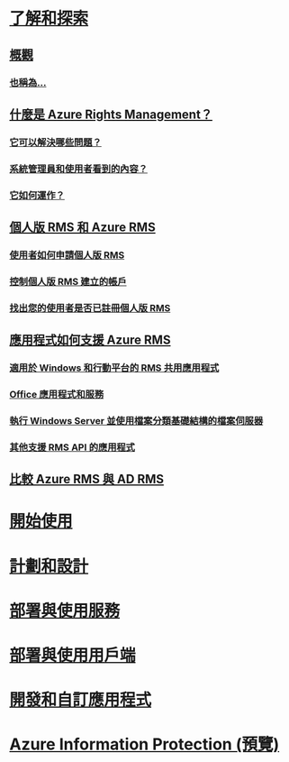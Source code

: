 # [了解和探索](azure-rights-management.md)
## [概觀](azure-rights-management.md)
### [也稱為...](azure-rms-aka.md)
## [什麼是 Azure Rights Management？](what-is-azure-rms.md)
### [它可以解決哪些問題？](azure-rms-problems-it-solves.md)
### [系統管理員和使用者看到的內容？](what-admins-users-see.md)
### [它如何運作？](how-does-it-work.md)
## [個人版 RMS 和 Azure RMS](rms-for-individuals.md)
### [使用者如何申請個人版 RMS](rms-for-individuals-user-sign-up.md)
### [控制個人版 RMS 建立的帳戶](rms-for-individuals-take-control.md)
### [找出您的使用者是否已註冊個人版 RMS](rms-for-individuals-identify-sign-up.md)
## [應用程式如何支援 Azure RMS](applications-support.md)
### [適用於 Windows 和行動平台的 RMS 共用應用程式](sharing-app-support.md)
### [Office 應用程式和服務](office-apps-services-support.md)
### [執行 Windows Server 並使用檔案分類基礎結構的檔案伺服器](file-server-support.md)
### [其他支援 RMS API 的應用程式](api-support.md)
## [比較 Azure RMS 與 AD RMS](compare-azure-rms-ad-rms.md)
# [開始使用](/rights-management/get-started/requirements-azure-rms)
# [計劃和設計](/rights-management/plan-design/deployment-roadmap)
# [部署與使用服務](/rights-management/deploy-use/activate-service)
# [部署與使用用戶端](/rights-management/rms-client/use-client)
# [開發和自訂應用程式](/rights-management/develop/developers-guide)
# [Azure Information Protection (預覽)](/rights-management/information-protection/what-is-information-protection)


<!--HONumber=Jul16_HO3-->


